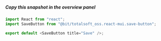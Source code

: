 ##### Copy this snapshot in the overview panel

```js
import React from "react";
import SaveButton from "@bit/totalsoft_oss.react-mui.save-button";

export default <SaveButton title="Save" />;
```
